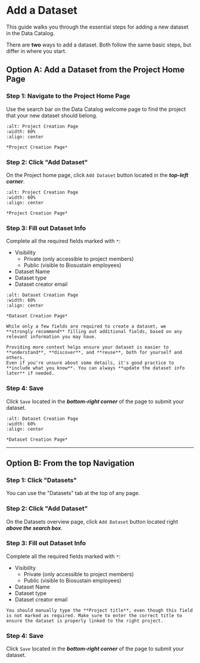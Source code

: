# Add a Dataset
This guide walks you through the essential steps for adding a new dataset in the Data Catalog.

There are **two** ways to add a dataset. Both follow the same basic steps, but differ in where you start.

## Option A: Add a Dataset from the Project Home Page

### Step 1: Navigate to the Project Home Page 
Use the search bar on the Data Catalog welcome page to find the project that your new dataset should belong.


```{figure} ../../_static/images/search_project.png
:alt: Project Creation Page
:width: 60%
:align: center

*Project Creation Page*

```

### Step 2: Click "Add Dataset" 
On the Project home page, click `Add Dataset` button located in the ***top-left corner***.


```{figure} ../../_static/images/add_dataset_button.png
:alt: Project Creation Page
:width: 60%
:align: center

*Project Creation Page*

```

### Step 3: Fill out Dataset Info
Complete all the required fields marked with `*`:

* Visibility
    * Private (only accessible to project members)
    * Public (visible to Biosustain employees)
* Dataset Name
* Dataset type
* Dataset creator email




```{figure} ../../_static/images/dataset_creation_page.png
:alt: Dataset Creation Page
:width: 60%
:align: center

*Dataset Creation Page*

```

```{tip}
While only a few fields are required to create a dataset, we **strongly recommend** filling out additional fields, based on any relevant information you may have.

Providing more context helps ensure your dataset is easier to **understand**, **discover**, and **reuse**, both for yourself and others.
Even if you're unsure about some details, it's good practice to **include what you know**. You can always **update the dataset info later** if needed.
```


### Step 4: Save
Click `Save` located in the ***bottom-right corner*** of the page to submit your dataset.

```{figure} ../../_static/images/dataset_creation_save_button.png
:alt: Dataset Creation Page
:width: 60%
:align: center

*Dataset Creation Page*

```

----------------------------------------------------------------------------------------------

## Option B: From the top Navigation


### Step 1: Click "Datasets" 
You can use the "Datasets" tab at the top of any page.


### Step 2: Click "Add Dataset" 
On the Datasets overview page, click `Add Dataset` button located right ***above the search box***.

### Step 3: Fill out Dataset Info
Complete all the required fields marked with `*`:

* Visibility
    * Private (only accessible to project members)
    * Public (visible to Biosustain employees)
* Dataset Name
* Dataset type
* Dataset creator email

```{note} 
You should manually type the **Project title**, even though this field is not marked as required. Make sure to enter the correct title to ensure the dataset is properly linked to the right project.
```

### Step 4: Save
Click `Save` located in the ***bottom-right corner*** of the page to submit your dataset.